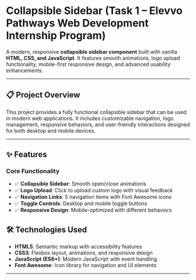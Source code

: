 # Collapsible Sidebar (Task 1 – Elevvo Pathways Web Development Internship Program)

A modern, responsive **collapsible sidebar component** built with vanilla **HTML, CSS, and JavaScript**. It features smooth animations, logo upload functionality, mobile-first responsive design, and advanced usability enhancements.

---

## 📋 Project Overview
This project provides a fully functional collapsible sidebar that can be used in modern web applications. It includes customizable navigation, logo management, responsive behaviors, and user-friendly interactions designed for both desktop and mobile devices.

---

## ✨ Features

### Core Functionality
- ✅ **Collapsible Sidebar**: Smooth open/close animations  
- ✅ **Logo Upload**: Click to upload custom logo with visual feedback  
- ✅ **Navigation Links**: 5 navigation items with Font Awesome icons  
- ✅ **Toggle Controls**: Desktop and mobile toggle buttons  
- ✅ **Responsive Design**: Mobile-optimized with different behaviors  

## 🛠️ Technologies Used
- **HTML5**: Semantic markup with accessibility features  
- **CSS3**: Flexbox layout, animations, and responsive design  
- **JavaScript (ES6+)**: Modern JavaScript with event handling  
- **Font Awesome**: Icon library for navigation and UI elements  

---
